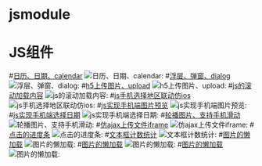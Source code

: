 # jsmodule
JS组件
==========================
#[日历、日期、calendar](https://github.com/tianxiangbing/calendar.html)
![日历、日期、calendar:](http://www.lovewebgames.com/jsmodule/images/ui/calendar.png "日历、日期、calendar")
#[浮层、弹窗、dialog](https://github.com/tianxiangbing/dialog.html)
![浮层、弹窗、dialog:](http://www.lovewebgames.com/jsmodule/images/ui/dialog.png "浮层、弹窗、dialog")
#[h5上传图片、upload](https://github.com/tianxiangbing/mobile-upload.html)
![h5上传图片、upload:](http://www.lovewebgames.com/jsmodule/images/ui/mobile-upload.png "h5上传图片、upload")
#[js的滚动加载内容](https://github.com/tianxiangbing/scroll-load.html)
![js的滚动加载内容:](http://www.lovewebgames.com/jsmodule/images/ui/scroll-load.png "js的滚动加载内容")
#[js手机选择地区联动仿ios](https://github.com/tianxiangbing/mobile-select-area.html)
![js手机选择地区联动仿ios:](http://www.lovewebgames.com/jsmodule/images/ui/mobile-select-area.png "js手机选择地区联动仿ios")
#[js实现手机端图片预览](https://github.com/tianxiangbing/mobile-photo-preview.html)
![js实现手机端图片预览:](http://www.lovewebgames.com/jsmodule/images/ui/mobile-photo-preview.png "js实现手机端图片预览")
#[js实现手机端选择日期](https://github.com/tianxiangbing/mobile-select-date.html)
![js实现手机端选择日期:](http://www.lovewebgames.com/jsmodule/images/ui/mobile-select-date.png "js实现手机端选择日期")
#[轮播图片、支持手机滑动](https://github.com/tianxiangbing/carousel-image.html)
![轮播图片、支持手机滑动:](http://www.lovewebgames.com/jsmodule/images/ui/carousel-image.png "轮播图片、支持手机滑动")
#[仿ajax上传文件iframe](https://github.com/tianxiangbing/upload.html)
![仿ajax上传文件iframe:](http://www.lovewebgames.com/jsmodule/images/ui/upload.png "轮播图片、支持手机滑动")
#[点击的进度条](https://github.com/tianxiangbing/click-progress.html)
![点击的进度条:](http://www.lovewebgames.com/jsmodule/images/ui/click-progress.png "点击的进度条")
#[文本框计数统计](https://github.com/tianxiangbing/word-count.html)
![文本框计数统计:](http://www.lovewebgames.com/jsmodule/images/ui/word-count.png "文本框计数统计")
#[图片的懒加载](https://github.com/tianxiangbing/lazy-load.html)
![图片的懒加载:](http://www.lovewebgames.com/jsmodule/images/ui/lazy-load.png "图片的懒加载")
#[图片的懒加载](https://github.com/tianxiangbing/localStorage-cache.html)
![图片的懒加载:](http://www.lovewebgames.com/jsmodule/images/ui/localStorage-cache.png "本地缓存localStorage")
#[图片的懒加载](https://github.com/tianxiangbing/area.html)
![图片的懒加载:](http://www.lovewebgames.com/jsmodule/images/ui/area.png "pc地区联动选择area")
